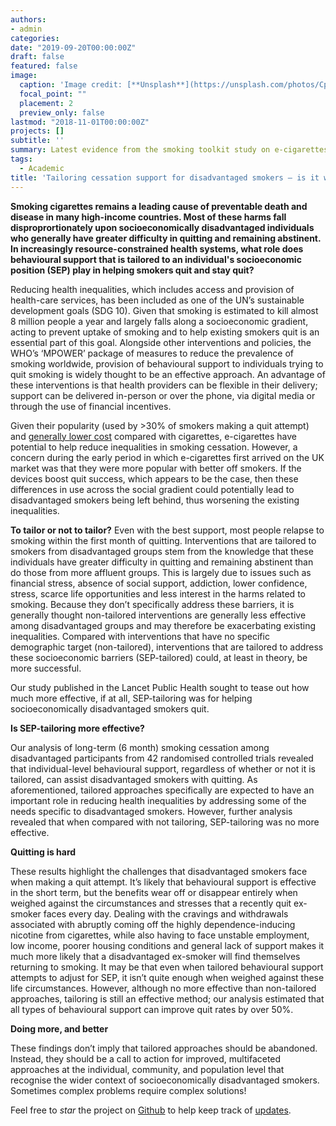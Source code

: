 ```yaml
--- 
authors:
- admin
categories: 
date: "2019-09-20T00:00:00Z"
draft: false 
featured: false
image:
  caption: 'Image credit: [**Unsplash**](https://unsplash.com/photos/CpkOjOcXdUY)'
  focal_point: ""
  placement: 2
  preview_only: false 
lastmod: "2018-11-01T00:00:00Z"  
projects: [] 
subtitle: ''
summary: Latest evidence from the smoking toolkit study on e-cigarettes and health inequalities.
tags: 
  - Academic
title: 'Tailoring cessation support for disadvantaged smokers – is it working??'
---
```

  
**Smoking cigarettes remains a leading cause of preventable death and disease in many high-income countries. Most of these harms fall disproprortionately upon socioeconomically disadvantaged individuals who generally have greater difficulty in quitting and remaining abstinent. In increasingly resource-constrained health systems, what role does behavioural support that is tailored to an individual's socioeconomic position (SEP) play in helping smokers quit and stay quit?**  
  
Reducing health inequalities, which includes access and provision of health-care services, has been included as one of the UN’s sustainable development goals (SDG 10). Given that smoking is estimated to kill almost 8 million people a year and largely falls along a socioeconomic gradient, acting to prevent uptake of smoking and to help existing smokers quit is an essential part of this goal. Alongside other interventions and policies, the WHO’s ‘MPOWER’ package of measures to reduce the prevalence of smoking worldwide, provision of behavioural support to individuals trying to quit smoking is widely thought to be an effective approach. An advantage of these interventions is that health providers can be flexible in their delivery; support can be delivered in-person or over the phone, via digital media or through the use of financial incentives.

Given their popularity (used by >30% of smokers making a quit attempt) and [generally lower cost](https://www.cancerresearchuk.org/about-cancer/causes-of-cancer/smoking-and-cancer/are-e-cigarettes-harmful#ecigs10) compared with cigarettes, e-cigarettes have potential to help reduce inequalities in smoking cessation. However, a concern during the early period in which e-cigarettes first arrived on the UK market was that they were more popular with better off smokers. If the devices boost quit success, which appears to be the case, then these differences in use across the social gradient could potentially lead to disadvantaged smokers being left behind, thus worsening the existing inequalities.
       
**To tailor or not to tailor?**
                                                                                        Even with the best support, most people relapse to smoking within the first month of quitting. Interventions that are tailored to smokers from disadvantaged groups stem from the knowledge that these individuals have greater difficulty in quitting and remaining abstinent than do those from more affluent groups. This is largely due to issues such as financial stress, absence of social support, addiction, lower confidence, stress, scarce life opportunities and less interest in the harms related to smoking. Because they don’t specifically address these barriers, it is generally thought non-tailored interventions are generally less effective among disadvantaged groups and may therefore be exacerbating existing inequalities. Compared with interventions that have no specific demographic target (non-tailored), interventions that are tailored to address these socioeconomic barriers (SEP-tailored) could, at least in theory, be more successful. 
                                                                                        
Our study published in the Lancet Public Health sought to tease out how much more effective, if at all, SEP-tailoring was for helping socioeconomically disadvantaged smokers quit.      

**Is SEP-tailoring more effective?**

Our analysis of long-term (6 month) smoking cessation among disadvantaged participants from 42 randomised controlled trials revealed that individual-level behavioural support, regardless of whether or not it is tailored, can assist disadvantaged smokers with quitting. As aforementioned, tailored approaches specifically are expected to have an important role in reducing health inequalities by addressing some of the needs specific to disadvantaged smokers. However, further analysis revealed that when compared with not tailoring, SEP-tailoring was no more effective.  
                                                                                        
**Quitting is hard**

These results highlight the challenges that disadvantaged smokers face when making a quit attempt. It’s likely that behavioural support is effective in the short term, but the benefits wear off or disappear entirely when weighed against the circumstances and stresses that a recently quit ex-smoker faces every day. Dealing with the cravings and withdrawals associated with abruptly coming off the highly dependence-inducing nicotine from cigarettes, while also having to face unstable employment, low income, poorer housing conditions and general lack of support makes it much more likely that a disadvantaged ex-smoker will find themselves returning to smoking. It may be that even when tailored behavioural support attempts to adjust for SEP, it isn’t quite enough when weighed against these life circumstances. However, although no more effective than non-tailored approaches, tailoring is still an effective method; our analysis estimated that all types of behavioural support can improve quit rates by over 50%. 

**Doing more, and better**

These findings don’t imply that tailored approaches should be abandoned. Instead, they should be a call to action for improved, multifaceted approaches at the individual, community, and population level that recognise the wider context of socioeconomically disadvantaged smokers. Sometimes complex problems require complex solutions! 

Feel free to *star* the project on [Github](https://github.com/gcushen/hugo-academic/) to help keep track of [updates](https://sourcethemes.com/academic/updates).
